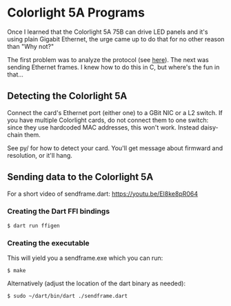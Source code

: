 # Colorlight 5A Programs

Once I learned that the Colorlight 5A 75B can drive LED panels and it's using plain Gigabit Ethernet, the urge came up to do that for no other reason than "Why not?"

The first problem was to analyze the protocol (see [here](https://hkubota.wordpress.com/2022/01/31/winter-project-colorlight-5a-75b-protocol/)). The next was sending Ethernet frames. I knew how to do this in C, but where's the fun in that...

## Detecting the Colorlight 5A

Connect the card's Ethernet port (either one) to a GBit NIC or a L2 switch. If you have multiple Colorlight cards, do not connect them to one switch: since they use hardcoded MAC addresses, this won't work. Instead daisy-chain them.

See py/ for how to detect your card. You'll get message about firmward and resolution, or it'll hang.

## Sending data to the Colorlight 5A

For a short video of sendframe.dart: https://youtu.be/EI8ke8pR064

### Creating the Dart FFI bindings

```
$ dart run ffigen
```

### Creating the executable

This will yield you a sendframe.exe which you can run:
```
$ make
```
Alternatively (adjust the location of the dart binary as needed):
```
$ sudo ~/dart/bin/dart ./sendframe.dart
```

